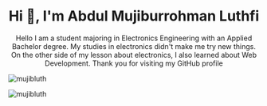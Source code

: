 <h1 align="center">Hi 👋, I'm Abdul Mujiburrohman Luthfi</h1>
<p align="center">Hello I am a student majoring in Electronics Engineering with an Applied Bachelor degree. My studies in electronics didn't make me try new things. On the other side of my lesson about electronics, I also learned about Web Development. Thank you for visiting my GitHub profile </p>
<p align="left"> <img src="https://github-readme-stats.vercel.app/api?username=mujibluth&count_private=true&show_icons=true&theme=prussian" alt="mujibluth" /> </p>
<p align="left"> <img src="https://komarev.com/ghpvc/?username=mujibluth" alt="mujibluth" /> </p> <!-- visitors counted from the date : 15 April 2021 -->

<!-- Here are some ideas to get you started:

- 🔭 I’m currently working on ...
- 🌱 I’m currently learning ...
- 👯 I’m looking to collaborate on ...
- 🤔 I’m looking for help with ...
- 💬 Ask me about ...
- 📫 How to reach me: ...
- 😄 Pronouns: ...
- ⚡ Fun fact: ...
-->
